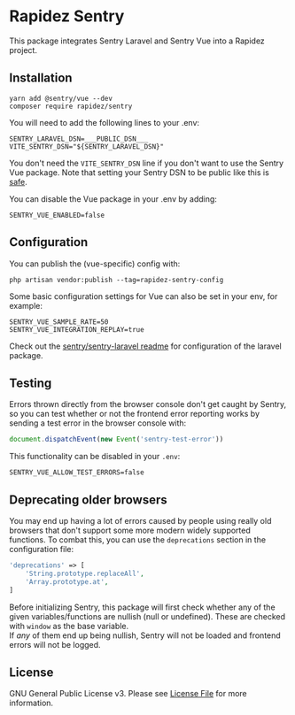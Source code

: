 # Rapidez Sentry
This package integrates Sentry Laravel and Sentry Vue into a Rapidez project.

## Installation

```
yarn add @sentry/vue --dev
composer require rapidez/sentry
```

You will need to add the following lines to your .env:

```
SENTRY_LARAVEL_DSN=___PUBLIC_DSN___
VITE_SENTRY_DSN="${SENTRY_LARAVEL_DSN}"
```

You don't need the `VITE_SENTRY_DSN` line if you don't want to use the Sentry Vue package. Note that setting your Sentry DSN to be public like this is [safe](https://docs.sentry.io/concepts/key-terms/dsn-explainer/).

You can disable the Vue package in your .env by adding:

```
SENTRY_VUE_ENABLED=false
```

## Configuration

You can publish the (vue-specific) config with:
```
php artisan vendor:publish --tag=rapidez-sentry-config
```

Some basic configuration settings for Vue can also be set in your env, for example:
```
SENTRY_VUE_SAMPLE_RATE=50
SENTRY_VUE_INTEGRATION_REPLAY=true
```

Check out the [sentry/sentry-laravel readme](https://github.com/getsentry/sentry-laravel) for configuration of the laravel package.

## Testing

Errors thrown directly from the browser console don't get caught by Sentry, so you can test whether or not the frontend error reporting works by sending a test error in the browser console with:

```js
document.dispatchEvent(new Event('sentry-test-error'))
```

This functionality can be disabled in your `.env`:

```
SENTRY_VUE_ALLOW_TEST_ERRORS=false
```

## Deprecating older browsers

You may end up having a lot of errors caused by people using really old browsers that don't support some more modern widely supported functions. To combat this, you can use the `deprecations` section in the configuration file:

```php
'deprecations' => [
    'String.prototype.replaceAll',
    'Array.prototype.at',
]
```

Before initializing Sentry, this package will first check whether any of the given variables/functions are nullish (null or undefined). These are checked with `window` as the base variable.  
If *any* of them end up being nullish, Sentry will not be loaded and frontend errors will not be logged.

## License

GNU General Public License v3. Please see [License File](LICENSE) for more information.
